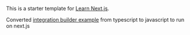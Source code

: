 This is a starter template for [Learn Next.js](https://nextjs.org/learn).

Converted [integration builder example](https://docs.coinflow.cash/integration-builder?language=react&chain=solana&product=checkout) from typescript to javascript to run on next.js
